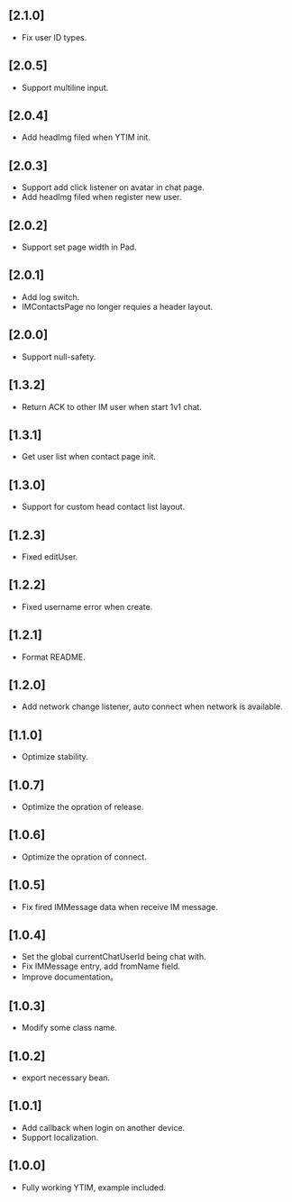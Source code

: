 ## [2.1.0]
* Fix user ID types.

## [2.0.5]
* Support multiline input.

## [2.0.4]
* Add headImg filed when YTIM init.

## [2.0.3]
* Support add click listener on avatar in chat page.
* Add headImg filed when register new user.

## [2.0.2]
* Support set page width in Pad.

## [2.0.1]
* Add log switch.
* IMContactsPage no longer requies a header layout.

## [2.0.0]
* Support null-safety.

## [1.3.2]
* Return ACK to other IM user when start 1v1 chat.

## [1.3.1]
* Get user list when contact page init.

## [1.3.0]
* Support for custom head contact list layout.

## [1.2.3]
* Fixed editUser.

## [1.2.2]
* Fixed username error when create.

## [1.2.1]
* Format README.

## [1.2.0]
* Add network change listener, auto connect when network is available.

## [1.1.0]
* Optimize stability.

## [1.0.7]
* Optimize the opration of release.

## [1.0.6]
* Optimize the opration of connect.

## [1.0.5]
* Fix fired IMMessage data when receive IM message.

## [1.0.4]
* Set the global currentChatUserId being chat with.
* Fix IMMessage entry, add fromName field.
* Improve documentation。

## [1.0.3]
* Modify some class name.

## [1.0.2]
* export necessary bean. 

## [1.0.1]
* Add callback when login on another device.
* Support localization.

## [1.0.0]
* Fully working YTIM, example included.
